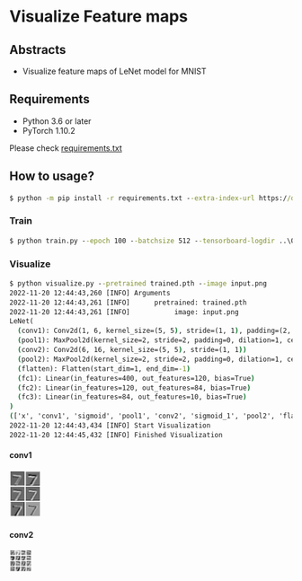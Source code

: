# Visualize Feature maps

## Abstracts

* Visualize feature maps of LeNet model for MNIST

## Requirements

* Python 3.6 or later
* PyTorch 1.10.2

Please check [requirements.txt](./requirements.txt)

## How to usage?

````cmd
$ python -m pip install -r requirements.txt --extra-index-url https://download.pytorch.org/whl/cu113
````

### Train

````cmd
$ python train.py --epoch 100 --batchsize 512 --tensorboard-logdir ..\00_Tensorboard\logs
````

### Visualize

````cmd
$ python visualize.py --pretrained trained.pth --image input.png
2022-11-20 12:44:43,260 [INFO] Arguments
2022-11-20 12:44:43,261 [INFO]      pretrained: trained.pth
2022-11-20 12:44:43,261 [INFO]           image: input.png
LeNet(
  (conv1): Conv2d(1, 6, kernel_size=(5, 5), stride=(1, 1), padding=(2, 2))
  (pool1): MaxPool2d(kernel_size=2, stride=2, padding=0, dilation=1, ceil_mode=False)
  (conv2): Conv2d(6, 16, kernel_size=(5, 5), stride=(1, 1))
  (pool2): MaxPool2d(kernel_size=2, stride=2, padding=0, dilation=1, ceil_mode=False)
  (flatten): Flatten(start_dim=1, end_dim=-1)
  (fc1): Linear(in_features=400, out_features=120, bias=True)
  (fc2): Linear(in_features=120, out_features=84, bias=True)
  (fc3): Linear(in_features=84, out_features=10, bias=True)
)
(['x', 'conv1', 'sigmoid', 'pool1', 'conv2', 'sigmoid_1', 'pool2', 'flatten', 'fc1', 'sigmoid_2', 'fc2', 'sigmoid_3', 'fc3'], ['x', 'conv1', 'sigmoid', 'pool1', 'conv2', 'sigmoid_1', 'pool2', 'flatten', 'fc1', 'sigmoid_2', 'fc2', 'sigmoid_3', 'fc3'])
2022-11-20 12:44:43,434 [INFO] Start Visualization
2022-11-20 12:44:45,432 [INFO] Finished Visualization
````

#### conv1

<img src="images/conv1.png?raw=true" title="conv1"/>

#### conv2

<img src="images/conv2.png?raw=true" title="conv2"/>